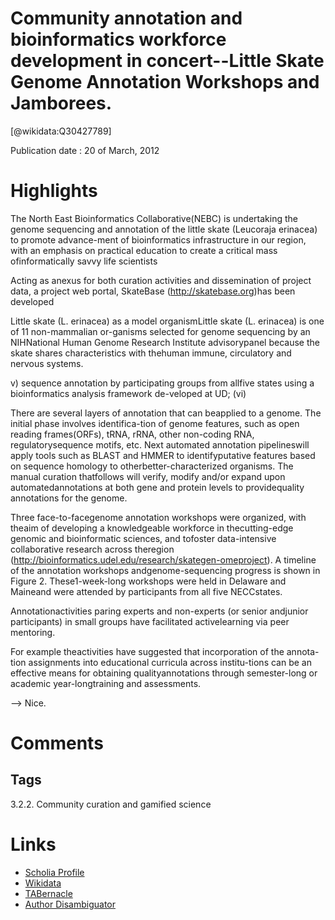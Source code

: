 
Community annotation and bioinformatics workforce development in concert--Little Skate Genome Annotation Workshops and Jamborees.
=================================================================================================================================
  
  [@wikidata:Q30427789]  
  
Publication date : 20 of March, 2012  

# Highlights
The North East Bioinformatics Collaborative(NEBC) is undertaking the genome sequencing and annotation of the little skate (Leucoraja erinacea) to promote advance-ment of bioinformatics infrastructure in our region, with an emphasis on practical education to create a critical mass ofinformatically savvy life scientists

Acting as anexus for both curation activities and dissemination of project data, a project web portal, SkateBase (http://skatebase.org)has been developed

Little skate (L. erinacea) as a model organismLittle skate (L. erinacea) is one of 11 non-mammalian or-ganisms selected for genome sequencing by an NIHNational  Human  Genome  Research  Institute  advisorypanel because the skate shares characteristics with thehuman  immune,  circulatory  and  nervous  systems.

v) sequence annotation by participating groups from allfive states using a bioinformatics analysis framework de-veloped at UD; (vi)


There are several layers of annotation that can beapplied to a genome. The initial phase involves identifica-tion of genome features, such as open reading frames(ORFs), tRNA, rRNA, other non-coding RNA, regulatorysequence motifs, etc. Next automated annotation pipelineswill apply tools such as BLAST and HMMER to identifyputative features based on sequence homology to otherbetter-characterized organisms. The manual curation thatfollows will verify, modify and/or expand upon automatedannotations at both gene and protein levels to providequality annotations for the genome. 

Three face-to-facegenome annotation workshops were organized, with theaim of developing a knowledgeable workforce in thecutting-edge genomic and bioinformatic sciences, and tofoster data-intensive collaborative research across theregion  (http://bioinformatics.udel.edu/research/skategen-omeproject). A timeline of the annotation workshops andgenome-sequencing progress is shown in Figure 2. These1-week-long workshops were held in Delaware and Maineand were attended by participants from all five NECCstates.

Annotationactivities paring experts and non-experts (or senior andjunior participants) in small groups have facilitated activelearning via peer mentoring.

For example theactivities have suggested that incorporation of the annota-tion assignments into educational curricula across institu-tions can be an effective means for obtaining qualityannotations through semester-long or academic year-longtraining and assessments.

--> Nice.

# Comments

## Tags
3.2.2. Community curation and gamified science


# Links
  
 * [Scholia Profile](https://scholia.toolforge.org/work/Q30427789)  
 * [Wikidata](https://www.wikidata.org/wiki/Q30427789)  
 * [TABernacle](https://tabernacle.toolforge.org/?#/tab/manual/Q30427789/P921%3BP4510)  
 * [Author Disambiguator](https://author-disambiguator.toolforge.org/work_item_oauth.php?id=Q30427789&batch_id=&match=1&author_list_id=&doit=Get+author+links+for+work)  
